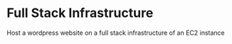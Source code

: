# Full Stack Infrastructure
Host a wordpress website on a full stack infrastructure of an EC2 instance 
